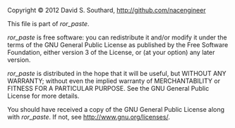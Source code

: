Copyright © 2012  David S. Southard, http://github.com/nacengineer

This file is part of *ror_paste*.

*ror_paste* is free software: you can redistribute it and/or modify
it under the terms of the GNU General Public License as published by
the Free Software Foundation, either version 3 of the License, or
(at your option) any later version.

*ror_paste* is distributed in the hope that it will be useful,
but WITHOUT ANY WARRANTY; without even the implied warranty of
MERCHANTABILITY or FITNESS FOR A PARTICULAR PURPOSE.  See the
GNU General Public License for more details.

You should have received a copy of the GNU General Public License
along with *ror_paste*.  If not, see <http://www.gnu.org/licenses/>.
